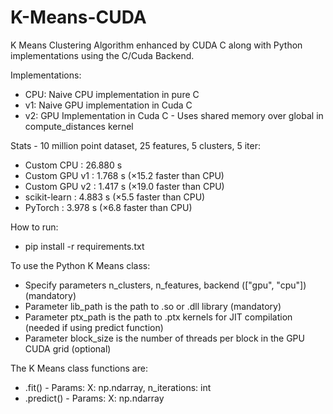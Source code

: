 # K-Means-CUDA
K Means Clustering Algorithm enhanced by CUDA C along with Python implementations using the C/Cuda Backend.


Implementations:
- CPU: Naive CPU implementation in pure C
- v1: Naive GPU implementation in Cuda C
- v2: GPU Implementation in Cuda C - Uses shared memory over global in compute_distances kernel

Stats - 10 million point dataset, 25 features, 5 clusters, 5 iter:
- Custom CPU : 26.880 s
- Custom GPU v1 : 1.768 s  (×15.2 faster than CPU)
- Custom GPU v2 : 1.417 s  (×19.0 faster than CPU)
- scikit-learn : 4.883 s  (×5.5 faster than CPU)
- PyTorch : 3.978 s  (×6.8 faster than CPU)

How to run:
- pip install -r requirements.txt

To use the Python K Means class:
- Specify parameters n_clusters, n_features, backend (["gpu", "cpu"]) (mandatory)
- Parameter lib_path is the path to .so or .dll library (mandatory)
- Parameter ptx_path is the path to .ptx kernels for JIT compilation (needed if using predict function)
- Parameter block_size is the number of threads per block in the GPU CUDA grid (optional)

The K Means class functions are:
- .fit() - Params: X: np.ndarray, n_iterations: int
- .predict() - Params: X: np.ndarray
